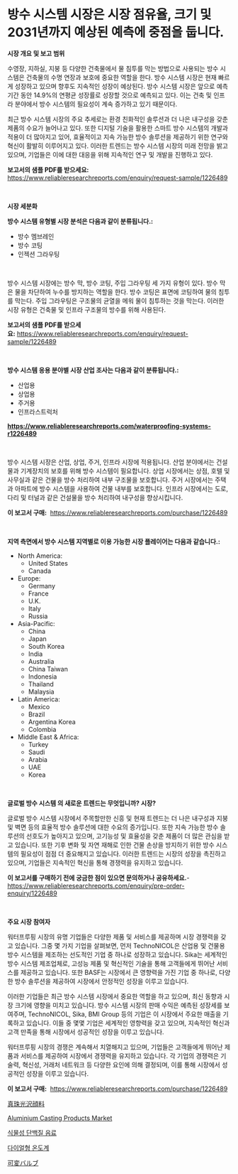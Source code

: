 <p><h1>방수 시스템 시장은 시장 점유율, 크기 및 2031년까지 예상된 예측에 중점을 둡니다.</h1></p><p><strong>시장 개요 및 보고 범위</strong></p>
<p><p>수영장, 지하실, 지붕 등 다양한 건축물에서 물 침투를 막는 방법으로 사용되는 방수 시스템은 건축물의 수명 연장과 보호에 중요한 역할을 한다. 방수 시스템 시장은 현재 빠르게 성장하고 있으며 향후도 지속적인 성장이 예상된다. 방수 시스템 시장은 앞으로 예측 기간 동안 14.9%의 연평균 성장률로 성장할 것으로 예측되고 있다. 이는 건축 및 인프라 분야에서 방수 시스템의 필요성이 계속 증가하고 있기 때문이다.</p><p>최근 방수 시스템 시장의 주요 추세로는 환경 친화적인 솔루션과 더 나은 내구성을 갖춘 제품의 수요가 늘어나고 있다. 또한 디지털 기술을 활용한 스마트 방수 시스템의 개발과 적용이 더 많아지고 있어, 효율적이고 지속 가능한 방수 솔루션을 제공하기 위한 연구와 혁신이 활발히 이루어지고 있다. 이러한 트렌드는 방수 시스템 시장의 미래 전망을 밝고 있으며, 기업들은 이에 대한 대응을 위해 지속적인 연구 및 개발을 진행하고 있다.</p></p>
<p><strong>보고서의 샘플 PDF를 받으세요:</strong> <a href="https://www.reliableresearchreports.com/enquiry/request-sample/1226489">https://www.reliableresearchreports.com/enquiry/request-sample/1226489</a></p>
<p>&nbsp;</p>
<p><strong>시장 세분화</strong></p>
<p><strong>방수 시스템 유형별 시장 분석은 다음과 같이 분류됩니다.:</strong></p>
<p><ul><li>방수 멤브레인</li><li>방수 코팅</li><li>인젝션 그라우팅</li></ul></p>
<p>&nbsp;</p>
<p><p>방수 시스템 시장에는 방수 막, 방수 코팅, 주입 그라우팅 세 가지 유형이 있다. 방수 막은 물을 차단하여 누수를 방지하는 역할을 한다. 방수 코팅은 표면에 코팅하여 물의 침투를 막는다. 주입 그라우팅은 구조물의 균열을 메워 물이 침투하는 것을 막는다. 이러한 시장 유형은 건축물 및 인프라 구조물의 방수를 위해 사용된다.</p></p>
<p><strong>보고서의 샘플 PDF를 받으세요:</strong>&nbsp;<a href="https://www.reliableresearchreports.com/enquiry/request-sample/1226489">https://www.reliableresearchreports.com/enquiry/request-sample/1226489</a></p>
<p>&nbsp;</p>
<p><strong> 방수 시스템 응용 분야별 시장 산업 조사는 다음과 같이 분류됩니다.:</strong></p>
<p><ul><li>산업용</li><li>상업용</li><li>주거용</li><li>인프라스트럭처</li></ul></p>
<p><strong><a href="https://www.reliableresearchreports.com/waterproofing-systems-r1226489">https://www.reliableresearchreports.com/waterproofing-systems-r1226489</a></strong></p>
<p>&nbsp;</p>
<p><p>방수 시스템 시장은 산업, 상업, 주거, 인프라 시장에 적용됩니다. 산업 분야에서는 건설물과 기계장치의 보호를 위해 방수 시스템이 필요합니다. 상업 시장에서는 상점, 호텔 및 사무실과 같은 건물을 방수 처리하여 내부 구조물을 보호합니다. 주거 시장에서는 주택과 아파트에 방수 시스템을 사용하여 건물 내부를 보호합니다. 인프라 시장에서는 도로, 다리 및 터널과 같은 건설물을 방수 처리하여 내구성을 향상시킵니다.</p></p>
<p><strong>이 보고서 구매:</strong>&nbsp; <a href="https://www.reliableresearchreports.com/purchase/1226489">https://www.reliableresearchreports.com/purchase/1226489</a></p>
<p>&nbsp;</p>
<p><strong>지역 측면에서 방수 시스템 지역별로 이용 가능한 시장 플레이어는 다음과 같습니다.:</strong></p>
<p><ul>
    <li>
        North America:
        <ul>
            <li>United States</li>
            <li>Canada</li>
        </ul>
    </li>
    <li>
        Europe:
        <ul>
            <li>Germany</li>
            <li>France</li>
            <li>U.K.</li>
            <li>Italy</li>
            <li>Russia</li>
        </ul>
    </li>
    <li>
        Asia-Pacific:
        <ul>
            <li>China</li>
            <li>Japan</li>
            <li>South Korea</li>
            <li>India</li>
            <li>Australia</li>
            <li>China Taiwan</li>
            <li>Indonesia</li>
            <li>Thailand</li>
            <li>Malaysia</li>
        </ul>
    </li>
    <li>
        Latin America:
        <ul>
            <li>Mexico</li>
            <li>Brazil</li>
            <li>Argentina Korea</li>
            <li>Colombia</li>
        </ul>
    </li>
    <li>
        Middle East & Africa:
        <ul>
            <li>Turkey</li>
            <li>Saudi</li>
            <li>Arabia</li>
            <li>UAE</li>
            <li>Korea</li>
        </ul>
    </li>
    </ul></p>
<p>&nbsp;</p>
<p><strong>글로벌 방수 시스템 의 새로운 트렌드는 무엇입니까? 시장?</strong></p>
<p><p>글로벌 방수 시스템 시장에서 주목할만한 신흥 및 현재 트렌드는 더 나은 내구성과 지붕 및 벽면 등의 효율적 방수 솔루션에 대한 수요의 증가입니다. 또한 지속 가능한 방수 솔루션의 선호도가 높아지고 있으며, 고기능성 및 효율성을 갖춘 제품이 더 많은 관심을 받고 있습니다. 또한 기후 변화 및 자연 재해로 인한 건물 손상을 방지하기 위한 방수 시스템의 필요성이 점점 더 중요해지고 있습니다. 이러한 트렌드는 시장의 성장을 촉진하고 있으며, 기업들은 지속적인 혁신을 통해 경쟁력을 유지하고 있습니다.</p></p>
<p><strong>이 보고서를 구매하기 전에 궁금한 점이 있으면 문의하거나 공유하세요.</strong>- <a href="https://www.reliableresearchreports.com/enquiry/pre-order-enquiry/1226489">https://www.reliableresearchreports.com/enquiry/pre-order-enquiry/1226489</a></p>
<p>&nbsp;</p>
<p><strong>주요 시장 참여자</strong></p>
<p><p>워터프루핑 시장의 유명 기업들은 다양한 제품 및 서비스를 제공하며 시장 경쟁력을 갖고 있습니다. 그중 몇 가지 기업을 살펴보면, 먼저 TechnoNICOL은 산업용 및 건물용 방수 시스템을 제조하는 선도적인 기업 중 하나로 성장하고 있습니다. Sika는 세계적인 방수 시스템 제조업체로, 고성능 제품 및 혁신적인 기술을 통해 고객들에게 뛰어난 서비스를 제공하고 있습니다. 또한 BASF는 시장에서 큰 영향력을 가진 기업 중 하나로, 다양한 방수 솔루션을 제공하여 시장에서 안정적인 성장을 이루고 있습니다.</p><p>이러한 기업들은 최근 방수 시스템 시장에서 중요한 역할을 하고 있으며, 최신 동향과 시장 크기에 영향을 미치고 있습니다. 방수 시스템 시장의 판매 수익은 예측된 성장세를 보여주며, TechnoNICOL, Sika, BMI Group 등의 기업은 이 시장에서 주요한 매출을 기록하고 있습니다. 이들 중 몇몇 기업은 세계적인 영향력을 갖고 있으며, 지속적인 혁신과 고객 만족을 통해 시장에서 성공적인 성장을 이루고 있습니다.</p><p>워터프루핑 시장의 경쟁은 계속해서 치열해지고 있으며, 기업들은 고객들에게 뛰어난 제품과 서비스를 제공하여 시장에서 경쟁력을 유지하고 있습니다. 각 기업의 경쟁력은 기술력, 혁신성, 거래처 네트워크 등 다양한 요인에 의해 결정되며, 이를 통해 시장에서 성공적인 성장을 이루고 있습니다.</p></p>
<p><strong>이 보고서 구매:</strong>&nbsp;&nbsp;<a href="https://www.reliableresearchreports.com/purchase/1226489">https://www.reliableresearchreports.com/purchase/1226489</a></p>
<p><p><a href="https://medium.com/@elmoray21/%E3%83%91%E3%83%BC%E3%83%AB%E3%82%A8%E3%83%83%E3%82%BB%E3%83%B3%E3%82%B9%E9%A1%94%E6%96%99%E5%B8%82%E5%A0%B4%E8%A6%8F%E6%A8%A1-%E5%B8%82%E5%A0%B4%E5%B1%95%E6%9C%9B%E3%81%8A%E3%82%88%E3%81%B3%E5%B8%82%E5%A0%B4%E4%BA%88%E6%B8%AC-2024%E5%B9%B4%E3%81%8B%E3%82%892031%E5%B9%B4-7ddf3fe29105">真珠光沢顔料</a></p><p><a href="https://github.com/brenzgnarento/Market-Research-Report-List-2/blob/main/aluminium-casting-products-market.md">Aluminium Casting Products Market</a></p><p><a href="https://medium.com/@brionnaboyle/%EC%B1%84%EC%86%8C-%EB%8B%A8%EB%B0%B1%EC%A7%88-%EC%9D%8C%EB%A3%8C-%EC%8B%9C%EC%9E%A5-%EC%A2%85%EB%A5%98-%EC%9D%91%EC%9A%A9-%EB%B0%8F-%EC%A7%80%EB%A6%AC%EB%B3%84-%ED%8F%AC%EA%B4%84%EC%A0%81-%ED%8F%89%EA%B0%80-aa144c73a047">식물성 단백질 음료</a></p><p><a href="https://medium.com/@deborahward03/%EB%8B%A4%EC%9D%B4%EC%96%BC%EC%8B%9D-%EC%98%A8%EB%8F%84%EA%B3%84-%EC%8B%9C%EC%9E%A5-%EC%A1%B0%EC%82%AC-%EB%B3%B4%EA%B3%A0%EC%84%9C-%EA%B7%B8-%EC%97%AD%EC%82%AC-%EB%B0%8F-2024%EB%85%84%EB%B6%80%ED%84%B0-2031%EB%85%84%EA%B9%8C%EC%A7%80%EC%9D%98-%EC%98%88%EC%B8%A1-08fa0537a6be">다이얼형 온도계</a></p><p><a href="https://medium.com/@kyaorris56456/%E3%83%90%E3%83%A9%E3%83%96%E3%83%AB%E3%83%90%E3%83%AB%E3%83%96%E5%B8%82%E5%A0%B4%E3%81%AE%E8%A6%8F%E6%A8%A1%E3%81%AF-%E4%B8%96%E7%95%8C%E3%81%AE%E7%94%A3%E6%A5%AD%E3%81%AB%E3%81%8A%E3%81%91%E3%82%8B%E6%9C%80%E9%81%A9%E3%81%AA%E3%83%9E%E3%83%BC%E3%82%B1%E3%83%86%E3%82%A3%E3%83%B3%E3%82%B0%E3%83%81%E3%83%A3%E3%83%8D%E3%83%AB%E3%82%92%E7%A4%BA%E3%81%97%E3%81%A6%E3%81%84%E3%81%BE%E3%81%99-30ab19cea8de">可変バルブ</a></p></p>
